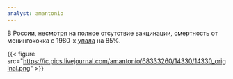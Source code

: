 ```yaml
---
analyst: amantonio
---
```


В России, несмотря на полное отсутствие вакцинации, смертность от менингококка с 1980-х [упала](http://apps.who.int/healthinfo/statistics/mortality/whodpms) на 85%.

{{< figure src="https://ic.pics.livejournal.com/amantonio/68333260/14330/14330_original.png" >}}
